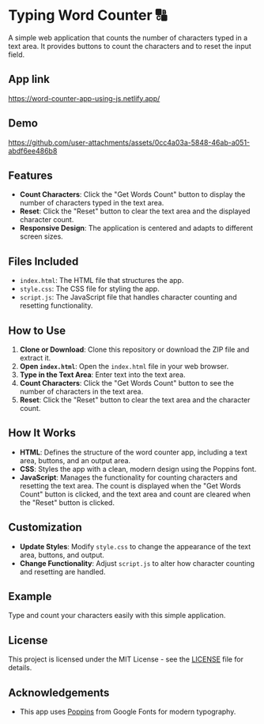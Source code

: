 # Typing Word Counter 🔠

A simple web application that counts the number of characters typed in a text area. It provides buttons to count the characters and to reset the input field.

## App link

https://word-counter-app-using-js.netlify.app/

## Demo

https://github.com/user-attachments/assets/0cc4a03a-5848-46ab-a051-abdf6ee486b8

## Features

- **Count Characters**: Click the "Get Words Count" button to display the number of characters typed in the text area.
- **Reset**: Click the "Reset" button to clear the text area and the displayed character count.
- **Responsive Design**: The application is centered and adapts to different screen sizes.

## Files Included

- `index.html`: The HTML file that structures the app.
- `style.css`: The CSS file for styling the app.
- `script.js`: The JavaScript file that handles character counting and resetting functionality.

## How to Use

1. **Clone or Download**: Clone this repository or download the ZIP file and extract it.
2. **Open `index.html`**: Open the `index.html` file in your web browser.
3. **Type in the Text Area**: Enter text into the text area.
4. **Count Characters**: Click the "Get Words Count" button to see the number of characters in the text area.
5. **Reset**: Click the "Reset" button to clear the text area and the character count.

## How It Works

- **HTML**: Defines the structure of the word counter app, including a text area, buttons, and an output area.
- **CSS**: Styles the app with a clean, modern design using the Poppins font.
- **JavaScript**: Manages the functionality for counting characters and resetting the text area. The count is displayed when the "Get Words Count" button is clicked, and the text area and count are cleared when the "Reset" button is clicked.

## Customization

- **Update Styles**: Modify `style.css` to change the appearance of the text area, buttons, and output.
- **Change Functionality**: Adjust `script.js` to alter how character counting and resetting are handled.

## Example

Type and count your characters easily with this simple application.

## License

This project is licensed under the MIT License - see the [LICENSE](LICENSE) file for details.

## Acknowledgements

- This app uses [Poppins](https://fonts.google.com/specimen/Poppins) from Google Fonts for modern typography.
